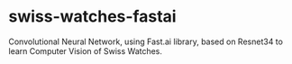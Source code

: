# swiss-watches-fastai
Convolutional Neural Network, using Fast.ai library, based on Resnet34 to learn Computer Vision of Swiss Watches.

